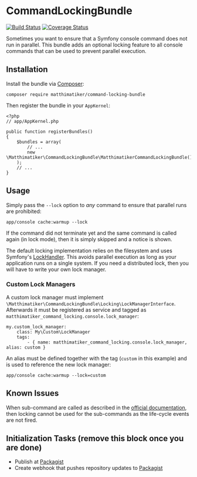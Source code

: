 # CommandLockingBundle #

[![Build Status](https://travis-ci.org/Matthimatiker/CommandLockingBundle.svg?branch=master)](https://travis-ci.org/Matthimatiker/CommandLockingBundle)
[![Coverage Status](https://coveralls.io/repos/Matthimatiker/CommandLockingBundle/badge.svg?branch=master&service=github)](https://coveralls.io/github/Matthimatiker/CommandLockingBundle?branch=master)

Sometimes you want to ensure that a Symfony console command does not run in parallel.
This bundle adds an optional locking feature to all console commands that can be used to prevent parallel execution.

## Installation ##

Install the bundle via [Composer](https://getcomposer.org):

    composer require matthimatiker/command-locking-bundle
    
Then register the bundle in your ``AppKernel``:

    <?php
    // app/AppKernel.php
    
    public function registerBundles()
    {
        $bundles = array(
            // ...
            new \Matthimatiker\CommandLockingBundle\MatthimatikerCommandLockingBundle()
        );
        // ...
    }

## Usage ##

Simply pass the ``--lock`` option to *any* command to ensure that parallel runs are prohibited:

    app/console cache:warmup --lock
    
If the command did not terminate yet and the same command is called again (in lock mode), then
it is simply skipped and a notice is shown.

The default locking implementation relies on the filesystem and uses Symfony's 
[LockHandler](https://symfony.com/doc/current/components/filesystem/lock_handler.html). 
This avoids parallel execution as long as your application runs on a single system.
If you need a distributed lock, then you will have to write your own lock manager.

### Custom Lock Managers ###

A custom lock manager must implement ``\Matthimatiker\CommandLockingBundle\Locking\LockManagerInterface``.
Afterwards it must be registered as service and tagged as ``matthimatiker_command_locking.console.lock_manager``:

    my.custom_lock_manager:
        class: My\Custom\LockManager
        tags:
            - { name: matthimatiker_command_locking.console.lock_manager, alias: custom }

An alias must be defined together with the tag (``custom`` in this example) and is used to reference 
the new lock manager:

    app/console cache:warmup --lock=custom

## Known Issues ##

When sub-command are called as described in the [official documentation](http://symfony.com/doc/current/components/console/introduction.html#calling-an-existing-command),
then locking cannot be used for the sub-commands as the life-cycle events are not fired.


## Initialization Tasks (remove this block once you are done) ##

- Publish at [Packagist](https://packagist.org/)
- Create webhook that pushes repository updates to [Packagist](https://packagist.org/)
